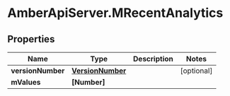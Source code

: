 # AmberApiServer.MRecentAnalytics

## Properties
Name | Type | Description | Notes
------------ | ------------- | ------------- | -------------
**versionNumber** | [**VersionNumber**](VersionNumber.md) |  | [optional] 
**mValues** | **[Number]** |  | 

